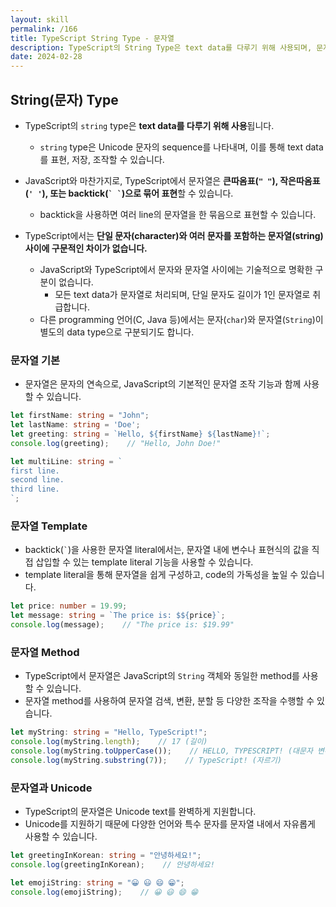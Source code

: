```yaml
---
layout: skill
permalink: /166
title: TypeScript String Type - 문자열
description: TypeScript의 String Type은 text data를 다루기 위해 사용되며, 문자(character)와 문자열(string)을 표현, 저장, 조작할 수 있습니다.
date: 2024-02-28
---
```



## String(문자) Type

- TypeScript의 `string` type은 **text data를 다루기 위해 사용**됩니다.
    - `string` type은 Unicode 문자의 sequence를 나타내며, 이를 통해 text data를 표현, 저장, 조작할 수 있습니다.

- JavaScript와 마찬가지로, TypeScript에서 문자열은 **큰따옴표(`" "`), 작은따옴표(`' '`), 또는 backtick(`` ` ` ``)으로 묶어 표현**할 수 있습니다.
    - backtick을 사용하면 여러 line의 문자열을 한 묶음으로 표현할 수 있습니다.

- TypeScript에서는 **단일 문자(character)와 여러 문자를 포함하는 문자열(string) 사이에 구문적인 차이가 없습니다.**
    - JavaScript와 TypeScript에서 문자와 문자열 사이에는 기술적으로 명확한 구분이 없습니다.
        - 모든 text data가 문자열로 처리되며, 단일 문자도 길이가 1인 문자열로 취급합니다.
    - 다른 programming 언어(C, Java 등)에서는 문자(`char`)와 문자열(`String`)이 별도의 data type으로 구분되기도 합니다.


### 문자열 기본

- 문자열은 문자의 연속으로, JavaScript의 기본적인 문자열 조작 기능과 함께 사용할 수 있습니다.

```typescript
let firstName: string = "John";
let lastName: string = 'Doe';
let greeting: string = `Hello, ${firstName} ${lastName}!`;
console.log(greeting);    // "Hello, John Doe!"

let multiLine: string = `
first line.
second line.
third line.
`;
```


### 문자열 Template

- backtick(`` ` ``)을 사용한 문자열 literal에서는, 문자열 내에 변수나 표현식의 값을 직접 삽입할 수 있는 template literal 기능을 사용할 수 있습니다.
- template literal을 통해 문자열을 쉽게 구성하고, code의 가독성을 높일 수 있습니다.

```typescript
let price: number = 19.99;
let message: string = `The price is: $${price}`;
console.log(message);    // "The price is: $19.99"
```


### 문자열 Method

- TypeScript에서 문자열은 JavaScript의 `String` 객체와 동일한 method를 사용할 수 있습니다.
- 문자열 method를 사용하여 문자열 검색, 변환, 분할 등 다양한 조작을 수행할 수 있습니다.

```typescript
let myString: string = "Hello, TypeScript!";
console.log(myString.length);    // 17 (길이)
console.log(myString.toUpperCase());    // HELLO, TYPESCRIPT! (대문자 변환)
console.log(myString.substring(7));    // TypeScript! (자르기)
```


### 문자열과 Unicode

- TypeScript의 문자열은 Unicode text를 완벽하게 지원합니다.
- Unicode를 지원하기 때문에 다양한 언어와 특수 문자를 문자열 내에서 자유롭게 사용할 수 있습니다.

```typescript
let greetingInKorean: string = "안녕하세요!";
console.log(greetingInKorean);    // 안녕하세요!

let emojiString: string = "😀 😃 😄 😁";
console.log(emojiString);    // 😀 😃 😄 😁
```


